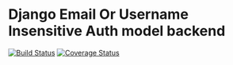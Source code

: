 Django Email Or Username Insensitive Auth model backend
=======================================================

[![Build Status](https://travis-ci.org/nim65s/django-EmailOrUsernameAuth.svg?branch=master)](https://travis-ci.org/nim65s/django-EmailOrUsernameAuth)
[![Coverage Status](https://coveralls.io/repos/github/nim65s/django-EmailOrUsernameAuth/badge.svg?branch=master)](https://coveralls.io/github/nim65s/django-EmailOrUsernameAuth?branch=master)
